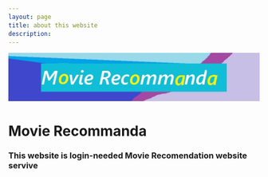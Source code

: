 ```yaml
---
layout: page
title: about this website
description: 
---
```

<img src="TT.jpg" alt="R/qtlcharts example" title="R/qtlcharts example"/>

# Movie Recommanda
### This website is login-needed Movie Recomendation website servive
